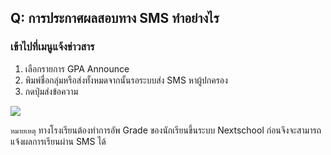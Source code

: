 ## Q: การประกาศผลสอบทาง SMS ทำอย่างไร

### เข้าไปที่เมนูแจ้งข่าวสาร

1.  เลือกรายการ GPA Announce
2.  พิมพ์ชื่อกลุ่มหรือส่งทั้งหมดจากนั้นรอระบบส่ง SMS หาผู้ปกครอง
3.  กดปุ่มส่งข้อความ

![](/img/manual/faq/15.jpg)

`หมายเหตุ` ทางโรงเรียนต้องทำการอัพ Grade ของนักเรียนขึ้นระบบ Nextschool ก่อนจึงจะสามารถแจ้งผลการเรียนผ่าน SMS ได้
